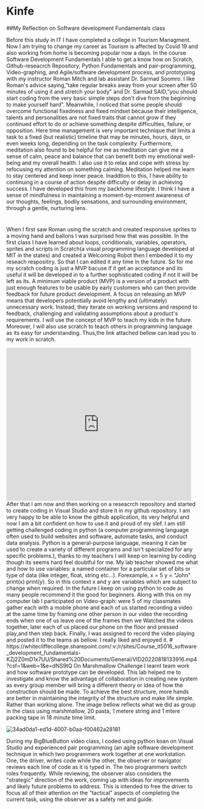# Kinfe
##My Reflection on Software development Fundamentals class


Before this study in IT I have completed a college in Tourism Managment. Now I am trying to change my career as Tourism is affected by Covid 19 and also working from home is becoming popular now a days. 
In the course Software Development Fundamentals I able to get a know how on Scratch, Github-reseacrch Repository, Python Fundamentals
and pair-programming, Video-graphing, and Agile/software development process, and prototyping with my instructor Roman Mitch and lab assistant Dr. Sarmad Soomro. I like Roman's advice saying,"take regular breaks away from your screen after 50 minutes of using it and stretch your body" and Dr. Sarmad SAID,"you should start coding from the very basic simple steps don't dive from the beginning to make yourself hard". Meanwhile, I noticed that some people should overcome functional fixedness and fixed mindset because their intelligence, talents and personalities are not fixed traits that cannot grow if they continued effort to do or achieve something despite difficulties, failure, or opposition. Here time management is very important technique that limits a task to a fixed (but realistic) timeline that may be minutes, hours, days, or even weeks long, depending on the task complexity. Furthermore, meditation also found to be helpful for me as meditation can give me a sense of calm, peace and balance that can benefit both my emotional well-being and my overall health. I also use it to relax and cope with stress by refocusing my attention on something calming. Meditation helped me learn to stay centered and keep inner peace. Inaddtion to this, I have ability to continuing in a course of action despite difficulty or delay in achieving success. I have developed this from my backhome lifestyle.  I think I have a sense of mindfulness in maintaining a moment-by-moment awareness of our thoughts, feelings, bodily sensations, and surrounding environment, through a gentle, nurturing lens.
#
 When I first saw Roman using the scratch and created responsive sprites to a moving hand and ballons I was surprised how that was possible.
In the first class I have learned about loops, conditionals, variables, operators, sprites and scripts in Scratch(a visual programming language developed at MIT in the states) and created a Welcoming Robot then I embeded it to my reseach respositiry. So that I can edited it any time in the future. So for me my scratch coding is just  a MVP bacuse if it get an acceptance and its useful it will be developed in to a further sophisticated coding if not it will be left as its. A minimum viable product (MVP) is a version of a product with just enough features to be usable by early customers who can then provide feedback for future product development. A focus on releasing an MVP means that developers potentially avoid lengthy and (ultimately) unnecessary work. Instead, they iterate on working versions and respond to feedback, challenging and validating assumptions about a product's requirements. I will use the concept of MVP to teach my kids in the future. Moreover, I will also use scratch to teach others in programming language as its easy for understanding. Thus,the link attached bellow can lead you to my work in scratch.
<iframe src="https://scratch.mit.edu/projects/717577089/embed" allowtransparency="true" width="485" height="402" frameborder="0" scrolling="no" allowfullscreen></iframe>
After that I am now and then working on a reseacrch repository and started to create coding in Visual Studio and store it in my github repository. I am very happy to be able to know the github application, its very helpful and now I am a bit confident on how to use it and proud of my slef. I am still getting challenged coding in python (a computer programming language often used to build websites and software, automate tasks, and conduct data analysis. Python is a general-purpose language, meaning it can be used to create a variety of different programs and isn't specialized for any specific problems.), thanks to my teachers I will keep on learning by coding though its seems hard feel doubtful for me. My lab teacher showed me what and how to use variables: a named container for a particular set of bits or type of data (like integer, float, string etc...).  Forexample, x = 5​ y = "John"​ print(x)​ print(y). So in this context x and y are variables which are subject to change when required. In the future I keep on using python to code as many people recommend it the good for beginners. Along with this on my computer lab I participated on Video-graph: were 5 of my classmates gather each with a mobile phone and each of us started recording a video at the same time by framing one other person in our video the recording ends when one of us leave one of the frames then we Watched the videos together, later each of us placed our phone on the floor and pressed play,and then step back. Finally, I was assigned to record the video playing and posted it to the teams as bellow. I really liked and enjoyed it.
#
https://whitecliffecollege.sharepoint.com/:v:/r/sites/Course_it5016_software_development_fundamentals-KZj2Z0mD1x7UU/Shared%20Documents/General/VID20220818133916.mp4?csf=1&web=1&e=dNS9tQ
On Marshmallow Challenge I learnt team work and how software prototype can be developed. This lab helped me to investigate and know the advantage of collaboration in creating new system as every group member will bring a different theory or idea of how the construction should be made. To achieve the best structure, more hands are better in maintaining the integrity of the structure and make life simple. Rather than working alone.  The image bellow reflects what we did as group in the class using marshmallow, 20 pasta, 1 metere string and 1 mtere packing tape in 18 minute time limit.

![34ad0da1-ed1d-4007-b0aa-f00462a28181](https://user-images.githubusercontent.com/110576373/187796994-832c7c55-01bf-4c21-9554-0c19c847a29c.jpg)

During my BigBlueButton video class, I coded using python koan on Visual Studio and experienced pair programming (an agile software development technique in which two programmers work together at one workstation. One, the driver, writes code while the other, the observer or navigator reviews each line of code as it is typed in. The two programmers switch roles frequently. While reviewing, the observer also considers the "strategic" direction of the work, coming up with ideas for improvements and likely future problems to address. This is intended to free the driver to focus all of their attention on the "tactical" aspects of completing the current task, using the observer as a safety net and guide.





